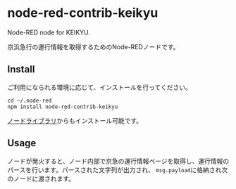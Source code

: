 # node-red-contrib-keikyu
Node-RED node for KEIKYU.

京浜急行の運行情報を取得するためのNode-REDノードです。

## Install 
ご利用になられる環境に応じて、インストールを行ってください。

```
cd ~/.node-red
npm install node-red-contrib-keikyu
```

[ノードライブラリ](https://flows.nodered.org/)からもインストール可能です。

## Usage
ノードが発火すると、ノード内部で京急の運行情報ページを取得し、運行情報のパースを行います。パースされた文字列が出力され、 `msg.payload`に格納され次のノードに渡されます。